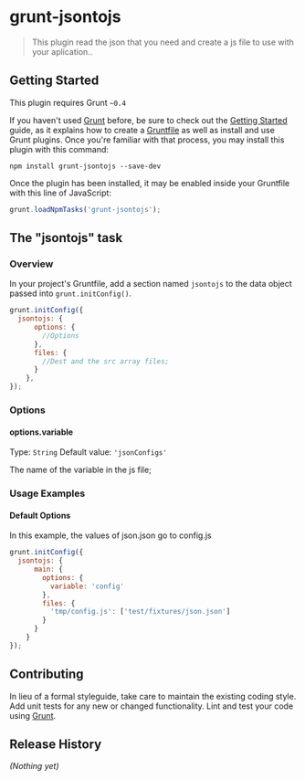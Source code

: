 # grunt-jsontojs

> This plugin read the json that you need and create a js file to use with your aplication..

## Getting Started
This plugin requires Grunt `~0.4`

If you haven't used [Grunt](http://gruntjs.com/) before, be sure to check out the [Getting Started](http://gruntjs.com/getting-started) guide, as it explains how to create a [Gruntfile](http://gruntjs.com/sample-gruntfile) as well as install and use Grunt plugins. Once you're familiar with that process, you may install this plugin with this command:

```shell
npm install grunt-jsontojs --save-dev
```

Once the plugin has been installed, it may be enabled inside your Gruntfile with this line of JavaScript:

```js
grunt.loadNpmTasks('grunt-jsontojs');
```

## The "jsontojs" task

### Overview
In your project's Gruntfile, add a section named `jsontojs` to the data object passed into `grunt.initConfig()`.

```js
grunt.initConfig({
  jsontojs: {
      options: {
        //Options
      },
      files: {
        //Dest and the src array files;
      }
    },
});
```

### Options

#### options.variable
Type: `String`
Default value: `'jsonConfigs'`

The name of the variable in the js file;

### Usage Examples

#### Default Options
In this example, the values of json.json go to config.js

```js
grunt.initConfig({
  jsontojs: {
      main: {
        options: {
          variable: 'config'
        },
        files: {
          'tmp/config.js': ['test/fixtures/json.json']
        }
      }
    }
});
```

## Contributing
In lieu of a formal styleguide, take care to maintain the existing coding style. Add unit tests for any new or changed functionality. Lint and test your code using [Grunt](http://gruntjs.com/).

## Release History
_(Nothing yet)_
